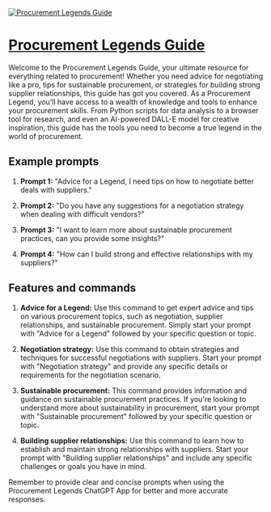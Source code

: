[![Procurement Legends Guide](https://files.oaiusercontent.com/file-B7Z6wujg1dT3FvPKQXDDndHD?se=2123-10-16T11%3A06%3A39Z&sp=r&sv=2021-08-06&sr=b&rscc=max-age%3D31536000%2C%20immutable&rscd=attachment%3B%20filename%3Dcfb87bcf-ad42-4f30-aae2-ac1148f3d44f.png&sig=6wGMcf7XTySQTQorwbdQgoajY2RWFSTrn60o4QZglH8%3D)](https://chat.openai.com/g/g-J2l61KIZl-procurement-legends-guide)

# [Procurement Legends Guide](https://chat.openai.com/g/g-J2l61KIZl-procurement-legends-guide)

Welcome to the Procurement Legends Guide, your ultimate resource for everything related to procurement! Whether you need advice for negotiating like a pro, tips for sustainable procurement, or strategies for building strong supplier relationships, this guide has got you covered. As a Procurement Legend, you'll have access to a wealth of knowledge and tools to enhance your procurement skills. From Python scripts for data analysis to a browser tool for research, and even an AI-powered DALL-E model for creative inspiration, this guide has the tools you need to become a true legend in the world of procurement.

## Example prompts

1. **Prompt 1:** "Advice for a Legend, I need tips on how to negotiate better deals with suppliers."

2. **Prompt 2:** "Do you have any suggestions for a negotiation strategy when dealing with difficult vendors?"

3. **Prompt 3:** "I want to learn more about sustainable procurement practices, can you provide some insights?"

4. **Prompt 4:** "How can I build strong and effective relationships with my suppliers?"

## Features and commands

1. **Advice for a Legend:** Use this command to get expert advice and tips on various procurement topics, such as negotiation, supplier relationships, and sustainable procurement. Simply start your prompt with "Advice for a Legend" followed by your specific question or topic.

2. **Negotiation strategy:** Use this command to obtain strategies and techniques for successful negotiations with suppliers. Start your prompt with "Negotiation strategy" and provide any specific details or requirements for the negotiation scenario.

3. **Sustainable procurement:** This command provides information and guidance on sustainable procurement practices. If you're looking to understand more about sustainability in procurement, start your prompt with "Sustainable procurement" followed by your specific question or topic.

4. **Building supplier relationships:** Use this command to learn how to establish and maintain strong relationships with suppliers. Start your prompt with "Building supplier relationships" and include any specific challenges or goals you have in mind.

Remember to provide clear and concise prompts when using the Procurement Legends ChatGPT App for better and more accurate responses.